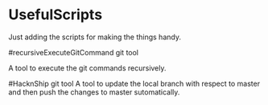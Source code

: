 # UsefulScripts
Just adding the scripts for making the things handy.

#recursiveExecuteGitCommand git tool

A tool to execute the git commands recursively.

#HacknShip git tool
A tool to update the local branch with respect to master and then push the changes to master sutomatically.
